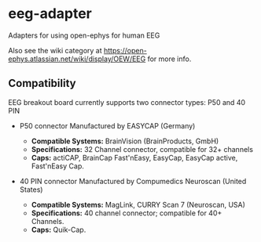 eeg-adapter
===========

Adapters for using open-ephys for human EEG

Also see the wiki category at https://open-ephys.atlassian.net/wiki/display/OEW/EEG for more info.

Compatibility
-----------

EEG breakout board currently supports two connector types: P50 and 40 PIN


- P50 connector Manufactured by EASYCAP (Germany) 
   - **Compatible Systems:** BrainVision (BrainProducts, GmbH) 
   - **Specifications:** 32 Channel connector, compatible for 32+ channels
   - **Caps:** actiCAP, BrainCap Fast'nEasy, EasyCap, EasyCap active, Fast'nEasy Cap.


- 40 PIN connector Manufactured by Compumedics Neuroscan (United States)
   - **Compatible Systems:** MagLink, CURRY Scan 7 (Neuroscan, USA)
   - **Specifications:** 40 channel connector; compatible for 40+ Channels.
   - **Caps:** Quik-Cap.
